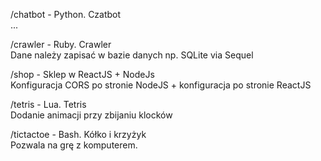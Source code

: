 /chatbot - Python. Czatbot\
  ...
  
/crawler - Ruby. Crawler\
  Dane należy zapisać w bazie danych np. SQLite via Sequel
  
/shop - Sklep w ReactJS + NodeJs\
  Konfiguracja CORS po stronie NodeJS + konfiguracja po stronie ReactJS
  
/tetris - Lua. Tetris\
  Dodanie animacji przy zbijaniu klocków
  
/tictactoe - Bash. Kółko i krzyżyk\
  Pozwala na grę z komputerem.
